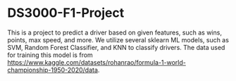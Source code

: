 # DS3000-F1-Project

This is a project to predict a driver based on given features, such as wins, points, max speed, and more. We utilize several sklearn ML models, such as SVM, Random Forest Classifier, and KNN to classify drivers. The data used for training this model is from https://www.kaggle.com/datasets/rohanrao/formula-1-world-championship-1950-2020/data.  
